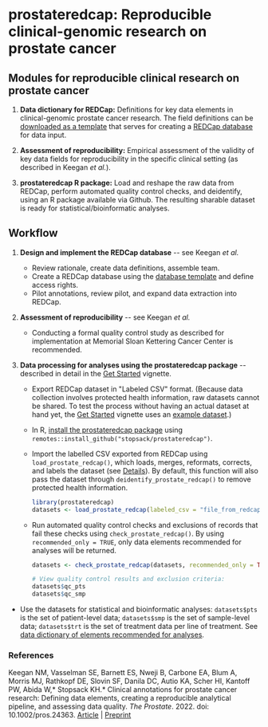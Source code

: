 # prostateredcap: Reproducible clinical-genomic research on prostate cancer

<!-- badges: start -->
<!-- badges: end -->

## Modules for reproducible clinical research on prostate cancer

1. **Data dictionary for REDCap:** Definitions for key data elements in clinical-genomic prostate cancer research. The field definitions can be [downloaded as a template](https://github.com/stopsack/prostateredcap/blob/main/inst/extdata/prostateredcap_datadictionary.csv) that serves for creating a [REDCap database](https://projectredcap.org/about/faq/) for data input. 

2. **Assessment of reproducibility:** Empirical assessment of the validity of key data fields for reproducibility in the specific clinical setting (as described in Keegan *et al.*).

3. **prostateredcap R package:** Load and reshape the raw data from REDCap, perform automated quality control checks, and deidentify, using an R package available via Github. The resulting sharable dataset is ready for statistical/bioinformatic analyses.


## Workflow

1. **Design and implement the REDCap database**  -- see Keegan *et al.*

   + Review rationale, create data definitions, assemble team.
   + Create a REDCap database using the [database template](https://github.com/stopsack/prostateredcap/blob/main/inst/extdata/prostateredcap_datadictionary.csv) and define access rights.
   + Pilot annotations, review pilot, and expand data extraction into REDCap. 
   
   
2. **Assessment of reproducibility** -- see Keegan *et al.*

   + Conducting a formal quality control study as described for implementation at Memorial Sloan Kettering Cancer Center is recommended.
   

3. **Data processing for analyses using the prostateredcap package** -- described in detail in the [Get Started](articles/prostateredcap.html) vignette.

   +  Export REDCap dataset in "Labeled CSV" format. (Because data collection involves protected health information, raw datasets cannot be shared. To test the process without having an actual dataset at hand yet, the [Get Started](articles/prostateredcap.html) vignette uses an [example dataset](https://github.com/stopsack/prostateredcap/blob/main/inst/extdata/SampleGUPIMPACTDatab_DATA_LABELS_2021-05-26.csv).)
   + In R, [install the prostateredcap package](articles/prostateredcap.html#install-the-prostateredcap-package-1) using `remotes::install_github("stopsack/prostateredcap")`.
   + Import the labelled CSV exported from REDCap using `load_prostate_redcap()`, which loads, merges, reformats, corrects, and labels the dataset (see [Details](reference/load_prostate_redcap.html#details)). By default, this function will also pass the dataset through `deidentify_prostate_redcap()` to remove protected health information.

       ``` r
       library(prostateredcap)
       datasets <- load_prostate_redcap(labeled_csv = "file_from_redcap.csv")
       ```
   
   + Run automated quality control checks and exclusions of records that fail these checks using `check_prostate_redcap()`. By using `recommended_only = TRUE`, only data elements recommended for analyses will be returned.

       ``` r
       datasets <- check_prostate_redcap(datasets, recommended_only = TRUE)
     
       # View quality control results and exclusion criteria:
       datasets$qc_pts
       datasets$qc_smp
       ```
   
  + Use the datasets for statistical and bioinformatic analyses: `datasets$pts` is the set of patient-level data; `datasets$smp` is the set of sample-level data; `datasets$trt` is the set of treatment data per line of treatment. See [data dictionary of elements recommended for analyses](articles/dataelements.html).


### References

Keegan NM, Vasselman SE, Barnett ES, Nweji B, Carbone EA, Blum A, Morris MJ, Rathkopf DE, Slovin SF, Danila DC, Autio KA, Scher HI, Kantoff PW, Abida W,\* Stopsack KH.\* Clinical annotations for prostate cancer research: Defining data elements, creating a reproducible analytical pipeline, and assessing data quality. *The Prostate*. 2022. doi: 10.1002/pros.24363. [Article](https://doi.org/10.1002/pros.24363) | [Preprint](https://doi.org/10.1101/2021.09.20.21263842)
